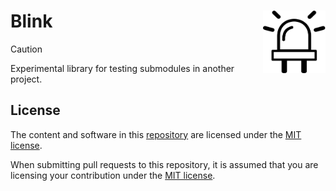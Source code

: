 # Blink <img align="right" width="100" height="100" src="images\logo.svg">

> [!CAUTION]
> Experimental library for testing submodules in another project.

## License

The content and software in this [repository](https://github.com/Googool/pico_blink) are licensed under the [MIT license](https://mit-license.org/).

When submitting pull requests to this repository, it is assumed that you are licensing your contribution under the [MIT license](https://mit-license.org/).
